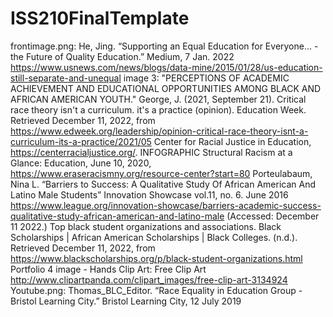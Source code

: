 # ISS210FinalTemplate
frontimage.png:  He, Jing. “Supporting an Equal Education for Everyone… - the Future of Quality Education.” Medium, 7 Jan. 2022
https://www.usnews.com/news/blogs/data-mine/2015/01/28/us-education-still-separate-and-unequal 
image 3: "PERCEPTIONS OF ACADEMIC ACHIEVEMENT AND EDUCATIONAL OPPORTUNITIES AMONG BLACK AND AFRICAN AMERICAN YOUTH." George, J. (2021, September 21). Critical race theory isn't a curriculum. it's a practice (opinion). Education Week. Retrieved December 11, 2022, from https://www.edweek.org/leadership/opinion-critical-race-theory-isnt-a-curriculum-its-a-practice/2021/05 
Center for Racial Justice in Education, https://centerracialjustice.org/. 
INFOGRAPHIC Structural Racism at a Glance: Education, June 10, 2020, https://www.eraseracismny.org/resource-center?start=80
Porteulabaum, Nina L. “Barriers to Success: A Qualitative Study Of African American And Latino Male Students” Innovation Showcase vol.11, no. 6. June 2016 
https://www.league.org/innovation-showcase/barriers-academic-success-qualitative-study-african-american-and-latino-male (Accessed: December 11 2022.)
Top black student organizations and associations. Black Scholarships | African American Scholarships | Black Colleges. (n.d.). Retrieved December 11, 2022, from https://www.blackscholarships.org/p/black-student-organizations.html 
Portfolio 4 image - Hands Clip Art: Free Clip Art http://www.clipartpanda.com/clipart_images/free-clip-art-3134924
Youtube.png: Thomas_BLC_Editor. “Race Equality in Education Group - Bristol Learning City.” Bristol Learning City, 12 July 2019 

